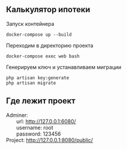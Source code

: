 ## Калькулятор ипотеки
Запуск контейнера
````
docker-compose up --build 
````
Переходим в директорию проекта
````
docker-compose exec web bash 
````
Генерируем ключ и устанавливаем миграции
````
php artisan key:generate
php artisan migrate
````

## Где лежит проект

Adminer: \
&ensp;&ensp;&ensp;&ensp;url: http://127.0.0.1:6080/ \
&ensp;&ensp;&ensp;&ensp;username: root \
&ensp;&ensp;&ensp;&ensp;password: 123456 \
Project: http://127.0.0.1:8080/public/